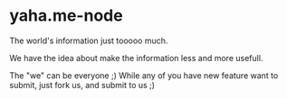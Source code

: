 yaha.me-node
============

The world's information just tooooo much.

We have the idea about make the information less and more usefull.

The "we" can be everyone ;)
While any of you have new feature want to submit, just fork us, and submit to us ;)

